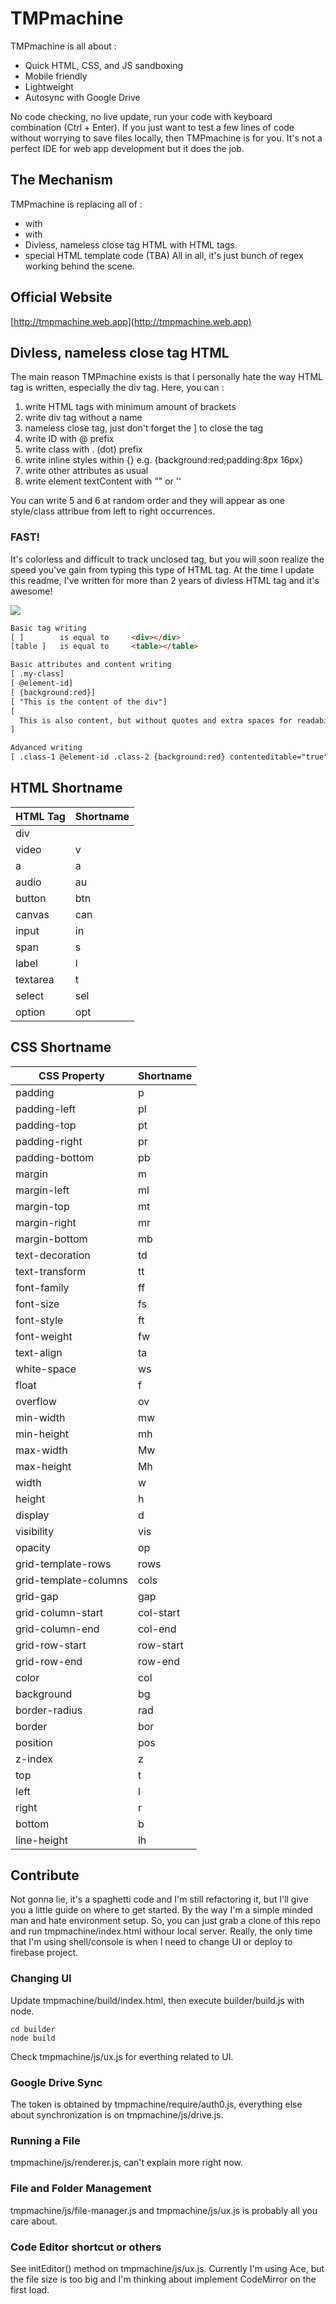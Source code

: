 # TMPmachine
TMPmachine is all about :
- Quick HTML, CSS, and JS sandboxing
- Mobile friendly
- Lightweight
- Autosync with Google Drive

No code checking, no live update, run your code with keyboard combination (Ctrl + Enter). If you just want to test a few lines of code without worrying to save files locally, then TMPmachine is for you. It's not a perfect IDE for web app development but it does the job. 

## The Mechanism
TMPmachine is replacing all of :
- <script src="*location*"></script> with <script> *... code ...* </script>
- <link href="*location*" rel="stylesheet"/> with <style> *... style ...* </style>
- Divless, nameless close tag HTML with HTML tags.
- special HTML template code (TBA)
All in all, it's just bunch of regex working behind the scene.

## Official Website
[http://tmpmachine.web.app](http://tmpmachine.web.app)

## Divless, nameless close tag HTML
The main reason TMPmachine exists is that I personally hate the way HTML tag is written, especially the div tag. Here, you can :
1. write HTML tags with minimum amount of brackets
2. write div tag without a name
3. nameless close tag, just don't forget the ] to close the tag
4. write ID with @ prefix
5. write class with . (dot) prefix
6. write inline styles within {} e.g. {background:red;padding:8px 16px}
7. write other attributes as usual
8. write element textContent with "" or ''

You can write 5 and 6 at random order and they will appear as one style/class attribue from left to right occurrences.

### FAST!
It's colorless and difficult to track unclosed tag, but you will soon realize the speed you've gain from typing this type of HTML tag. At the time I update this readme, I've written for more than 2 years of divless HTML tag and it's awesome!

<img src="https://1.bp.blogspot.com/-lj3s6crbuNA/XtNeSUSPT4I/AAAAAAAAMR8/Ky9au6E2NQoys7mKxBkngrpnv0wTDVdQACK4BGAsYHg/s820/Screenshot%2B2020-05-31%2Bat%2B2.34.38%2BPM.png">

```html
Basic tag writing
[ ]        is equal to     <div></div>
[table ]   is equal to     <table></table>

Basic attributes and content writing
[ .my-class]
[ @element-id]
[ {background:red}]
[ "This is the content of the div"]
[
  This is also content, but without quotes and extra spaces for readability
]

Advanced writing
[ .class-1 @element-id .class-2 {background:red} contenteditable="true" "This is the content" .class-3 {padding:8px}]
```

## HTML Shortname
| HTML Tag | Shortname |
| --- | --- |
| div	 |  |
| video	 | v |
| a	 | a |
| audio	 | au |
| button	 | btn |
| canvas	 | can |
| input	 | in |
| span	 | s |
| label	 | l |
| textarea	 | t |
| select	 | sel |
| option	 | opt |

## CSS Shortname
| CSS Property | Shortname |
| --- | --- |
| padding	 | p |
| padding-left	 | pl |
| padding-top	 | pt |
| padding-right	 | pr |
| padding-bottom	 | pb |
| margin	 | m |
| margin-left	 | ml |
| margin-top	 | mt |
| margin-right	 | mr |
| margin-bottom	 | mb |
| text-decoration	 | td |
| text-transform	 | tt |
| font-family	 | ff |
| font-size	 | fs |
| font-style	 | ft |
| font-weight	 | fw |
| text-align	 | ta |
| white-space	 | ws |
| float	 | f |
| overflow	 | ov |
| min-width	 | mw |
| min-height	 | mh |
| max-width	 | Mw |
| max-height	 | Mh |
| width	 | w |
| height	 | h |
| display	 | d |
| visibility	 | vis |
| opacity	 | op |
| grid-template-rows	 | rows |
| grid-template-columns	 | cols |
| grid-gap	 | gap |
| grid-column-start	 | col-start |
| grid-column-end	 | col-end |
| grid-row-start	 | row-start |
| grid-row-end	 | row-end |
| color	 | col |
| background	 | bg |
| border-radius	 | rad |
| border	 | bor |
| position	 | pos |
| z-index	 | z |
| top	 | t |
| left	 | l |
| right	 | r |
| bottom	 | b |
| line-height	 | lh |


## Contribute
Not gonna lie, it's a spaghetti code and I'm still refactoring it, but I'll give you a little guide on where to get started. By the way I'm a simple minded man and hate environment setup. So, you can just grab a clone of this repo and run tmpmachine/index.html withour local server. Really, the only time that I'm using shell/console is when I need to change UI or deploy to firebase project.

### Changing UI
Update tmpmachine/build/index.html, then execute builder/build.js with node.
```
cd builder
node build
```
Check tmpmachine/js/ux.js for everthing  related to UI.

### Google Drive Sync
The token is obtained by tmpmachine/require/auth0.js, everything else about synchronization is on tmpmachine/js/drive.js.

### Running a File
tmpmachine/js/renderer.js, can't explain more right now.

### File and Folder Management
tmpmachine/js/file-manager.js and tmpmachine/js/ux.js is probably all you care about.

### Code Editor shortcut or others
See initEditor() method on tmpmachine/js/ux.js. Currently I'm using Ace, but the file size is too big and I'm thinking about implement CodeMirror on the first load.
